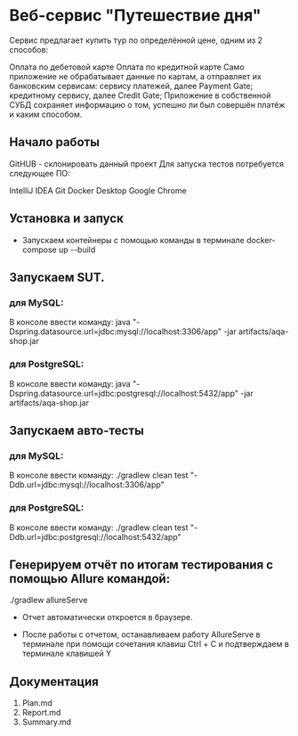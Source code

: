 # Веб-сервис "Путешествие дня"
Сервис предлагает купить тур по определённой цене, одним из 2 способов:

Оплата по дебетовой карте
Оплата по кредитной карте Само приложение не обрабатывает данные по картам, а отправляет их банковским сервисам:
сервису платежей, далее Payment Gate;
кредитному сервису, далее Credit Gate;
Приложение в собственной СУБД сохраняет информацию о том, успешно ли был совершён платёж и каким способом.
## Начало работы
GitHUB - склонировать данный проект Для запуска тестов потребуется следующее ПО:

IntelliJ IDEA
Git
Docker Desktop
Google Chrome

## Установка и запуск
* Запускаем контейнеры с помощью команды в терминале
docker-compose up --build

## Запускаем SUT.
### для MySQL:

В консоле ввести команду: java "-Dspring.datasource.url=jdbc:mysql://localhost:3306/app" -jar artifacts/aqa-shop.jar
### для PostgreSQL:

В консоле ввести команду: java "-Dspring.datasource.url=jdbc:postgresql://localhost:5432/app" -jar artifacts/aqa-shop.jar
## Запускаем авто-тесты
### для MySQL:
В консоле ввести команду: ./gradlew clean test "-Ddb.url=jdbc:mysql://localhost:3306/app"
### для PostgreSQL:
В консоле ввести команду: ./gradlew clean test "-Ddb.url=jdbc:postgresql://localhost:5432/app"
## Генерируем отчёт по итогам тестирования с помощью Allure командой:

./gradlew allureServe

- Отчет автоматически откроется в браузере.

- После работы с отчетом, останавливаем работу АllureServe в терминале при помощи сочетания клавиш Ctrl + C и подтверждаем в терминале клавишей Y

## Документация
1. Plan.md
2. Report.md
3. Summary.md
